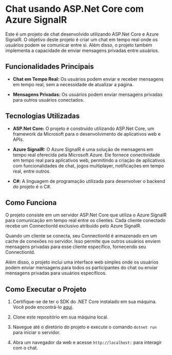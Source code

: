 
# Chat usando ASP.Net Core com Azure SignalR

Este é um projeto de chat desenvolvido utilizando ASP.Net Core e Azure SignalR. O objetivo deste projeto é criar um chat em tempo real onde os usuários podem se comunicar entre si. Além disso, o projeto também implementa a capacidade de enviar mensagens privadas entre usuários.

## Funcionalidades Principais

- **Chat em Tempo Real:** Os usuários podem enviar e receber mensagens em tempo real, sem a necessidade de atualizar a página.
  
- **Mensagens Privadas:** Os usuários podem enviar mensagens privadas para outros usuários conectados.

## Tecnologias Utilizadas

- **ASP.Net Core:** O projeto é construído utilizando ASP.Net Core, um framework da Microsoft para o desenvolvimento de aplicativos web e APIs.

- **Azure SignalR:** O Azure SignalR é uma solução de mensagens em tempo real oferecida pela Microsoft Azure. Ele fornece conectividade em tempo real para aplicativos web, permitindo a criação de aplicativos com funcionalidades de chat, jogos multiplayer, notificações em tempo real, entre outros.

- **C#:** A linguagem de programação utilizada para desenvolver o backend do projeto é o C#.

## Como Funciona

O projeto consiste em um servidor ASP.Net Core que utiliza o Azure SignalR para comunicação em tempo real entre os clientes. Cada cliente conectado recebe um ConnectionId exclusivo atribuído pelo Azure SignalR.

Quando um cliente se conecta, seu ConnectionId é armazenado em um cache de conexões no servidor. Isso permite que outros usuários enviem mensagens privadas para esse cliente específico, fornecendo seu ConnectionId.

Além disso, o projeto inclui uma interface web simples onde os usuários podem enviar mensagens para todos os participantes do chat ou enviar mensagens privadas para usuários específicos.

## Como Executar o Projeto

1. Certifique-se de ter o SDK do .NET Core instalado em sua máquina. Você pode encontrá-lo [aqui](https://dotnet.microsoft.com/download).

2. Clone este repositório em sua máquina local.

3. Navegue até o diretório do projeto e execute o comando `dotnet run` para iniciar o servidor.

4. Abra um navegador da web e acesse `http://localhost:` para interagir com o chat.
